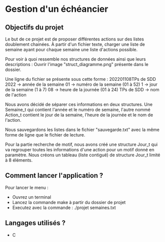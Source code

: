 # Gestion d'un échéancier

## Objectifs du projet

Le but de ce projet est de proposer différentes actions sur des listes doublement chainées.
À partir d'un fichier texte, charger une liste de semaine ayant pour chaque semaine une liste
d'actions possible. 

Pour voir à quoi ressemble nos structures de données ainsi que leurs descriptions : 
Ouvrir l'image "struct_diagramme.png" présente dans le dossier.

Une ligne du fichier se présente sous cette forme : 202201108TPs de SDD
2022 -> année de la semaine
01   -> numéro de la semaine (01 à 52)
1    -> jour de la semaine (1 à 7)
08   -> heure de la journée (01 à 24)
TPs de SDD -> nom de l'action

Nous avons décidé de séparer ces informations en deux structures.
Une Semaine_t qui contient l'année et le numéro de semaine, l'autre nommé Action_t contient
le jour de la semaine, l'heure de la journée et le nom de l'action.

Nous sauvegardons les listes dans le fichier "sauvegarde.txt" avec la même forme de ligne
que le fichier de lecture. 

Pour la partie recherche de motif, nous avons créé une structure Jour_t qui va regrouper
toutes les informations d'une action pour un motif donné en paramètre.
Nous créons un tableau (liste contiguë) de structure Jour_t limité à 8 éléments.


## Comment lancer l'application ?

Pour lancer le menu : 
+ Ouvrez un terminal
+ Lancez la commande make à partir du dossier de projet
+ Executez avec la commande : ./projet semaines.txt

## Langages utilisés ?

+ C